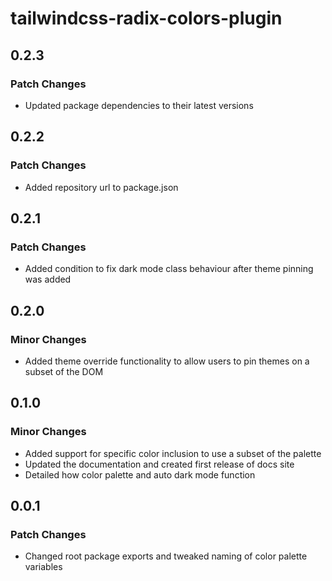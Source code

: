 # tailwindcss-radix-colors-plugin

## 0.2.3

### Patch Changes

- Updated package dependencies to their latest versions

## 0.2.2

### Patch Changes

- Added repository url to package.json

## 0.2.1

### Patch Changes

- Added condition to fix dark mode class behaviour after theme pinning was added

## 0.2.0

### Minor Changes

- Added theme override functionality to allow users to pin themes on a subset of the DOM

## 0.1.0

### Minor Changes

- Added support for specific color inclusion to use a subset of the palette
- Updated the documentation and created first release of docs site
- Detailed how color palette and auto dark mode function

## 0.0.1

### Patch Changes

- Changed root package exports and tweaked naming of color palette variables
